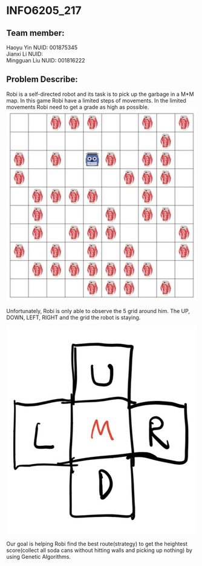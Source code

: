 # INFO6205_217

## Team member:
Haoyu Yin NUID: 001875345  
Jianxi Li NUID:   
Mingguan Liu NUID: 001816222

## Problem Describe:
Robi is a self-directed robot and its task is to pick up the garbage in a M*M map. In this game Robi have a limited steps of movements.  In the limited movements Robi need to get a grade as high as possible.
![image](https://github.com/mattliu777/INFO6205_217/blob/master/slides/map1.jpg)


Unfortunately, Robi is only able to observe the 5 grid around him. The UP, DOWN, LEFT, RIGHT and  the grid the robot is staying.

![image](https://github.com/mattliu777/INFO6205_217/blob/master/slides/move.jpg)

Our goal is helping Robi find the best route(strategy) to get the heightest score(collect all soda cans without hitting walls and picking up nothing) by using Genetic Algorithms. 
